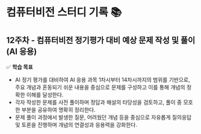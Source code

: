 # 컴퓨터비전 스터디 기록 📚  

## 12주차 - 컴퓨터비전 정기평가 대비 예상 문제 작성 및 풀이(AI 응용)

✅ **학습 목표**  
- AI 정기 평가를 대비하여 AI 응용 과목 1차시부터 14차시까지의 범위를 기반으로, 주요 개념과 혼동되기 쉬운 내용을 중심으로 문제를 구성하고 이를 통해 개념의 정확한 이해를 달성한다.
- 각자 작성한 문제를 사전 풀이하며 정답과 해설의 타당성을 검토하고, 풀이 중 모호한 부분을 공유하여 명확히 정리한다.
- 문제 풀이 과정에서 발생한 질문, 어려웠던 개념 등을 중심으로 자유롭게 질의응답 및 토론을 진행하며 개념의 연결성과 응용력을 강화한다.